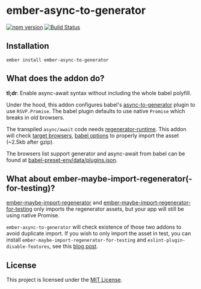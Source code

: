 # ember-async-to-generator

[![npm version](https://badge.fury.io/js/ember-async-to-generator.svg)](https://badge.fury.io/js/ember-async-to-generator)
[![Build Status](https://travis-ci.com/xg-wang/ember-async-to-generator.svg?branch=master)](https://travis-ci.com/xg-wang/ember-async-to-generator)

## Installation

```
ember install ember-async-to-generator
```

## What does the addon do?

**tl;dr**: Enable async-await syntax without including the whole babel polyfill.

Under the hood, this addon configures babel's [async-to-generator](https://babeljs.io/docs/en/babel-plugin-transform-async-to-generator) plugin to use `RSVP.Promise`.
The babel plugin defaults to use native `Promise` which breaks in old browsers.

The transpiled `async/await` code needs [regenerator-runtime](http://facebook.github.io/regenerator/).
This addon will check [target browsers](https://guides.emberjs.com/release/configuring-ember/build-targets/), [babel options](https://github.com/babel/ember-cli-babel#options) to properly import the asset (~2.5kb after gzip).

The browsers list support generator and async-await from babel can be found at [babel-preset-env/data/plugins.json](https://github.com/babel/babel/blob/master/packages/babel-preset-env/data/plugins.json).

## What about ember-maybe-import-regenerator(-for-testing)?

[ember-maybe-import-regenerator](https://github.com/machty/ember-maybe-import-regenerator) and [ember-maybe-import-regenerator-for-testing](https://github.com/ember-cli/ember-maybe-import-regenerator-for-testing) only imports the regenerator assets, but your app will still be using native Promise.

`ember-async-to-generator` will check existence of those two addons to avoid duplicate import.
If you wish to only import the asset in test, you can install `ember-maybe-import-regenerator-for-testing` and `eslint-plugin-disable-features`, see this [blog post](https://www.rwjblue.com/2017/10/30/async-await-configuration-adventure/#supports-non-native-async-browsers).

## License

This project is licensed under the [MIT License](LICENSE.md).
